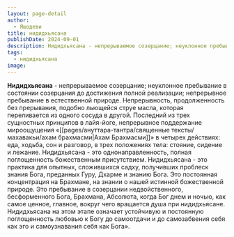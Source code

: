 ```yaml
---
layout: page-detail
author:
  - Яшодеви
title: нидидхьясана
publishDate: 2024-09-01
description: Нидидхьясана - непрерываемое созерцание; неуклонное пребывание в состоянии созерцания до достижения полной реализации; непрерывное пребывание в естественной природе. Непрерывность, продолженность без прерывания, подобно льющейся струе масла, которая переливается из одного сосуда в другой.
tags:
  - нидидхьясана
image:
---
```

**Нидидхьясана** - непрерываемое созерцание; неуклонное пребывание в состоянии созерцания до достижения полной реализации; непрерывное пребывание в естественной природе. Непрерывность, продолженность без прерывания, подобно льющейся струе масла, которая переливается из одного сосуда в другой.
Последний из трех сущностных принципов в лайя-йоге, непрерывное поддержание мироощущения «[[pages/ануттара-тантра/священные тексты/махавакьи/ахам брахмасми|Ахам Брахмасми]]» в четырех действиях: еда, ходьба, сон и разговор, в трех положениях тела: стояние, сидение и лежание. Нидидхьясана - это однонаправленность, полная поглощенность божественным присутствием. Нидидхьясана - это практика для опытных, сложившихся садху, получивших проблеск знания Бога, преданных Гуру, Дхарме и знанию Бога. Это постоянная концентрация на Брахмане, на знании о нашей истинной божественной природе. Это пребывание в созерцании недвойственного, бесформенного Бога, Брахмана, Абсолюта, когда Бог днем и ночью, как самое ценное, главное, вокруг чего вращается душа при нидидхьясане. Нидидхьясана на этом этапе означает устойчивую и постоянную поглощенность любовью к Богу до самоотдачи и до самозабвения себя как эго и самоузнавания себя как Бога».

